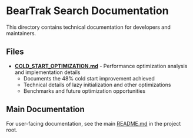# BearTrak Search Documentation

This directory contains technical documentation for developers and maintainers.

## Files

- **[COLD_START_OPTIMIZATION.md](COLD_START_OPTIMIZATION.md)** - Performance optimization analysis and implementation details
  - Documents the 48% cold start improvement achieved
  - Technical details of lazy initialization and other optimizations
  - Benchmarks and future optimization opportunities

## Main Documentation

For user-facing documentation, see the main [README.md](../README.md) in the project root.
